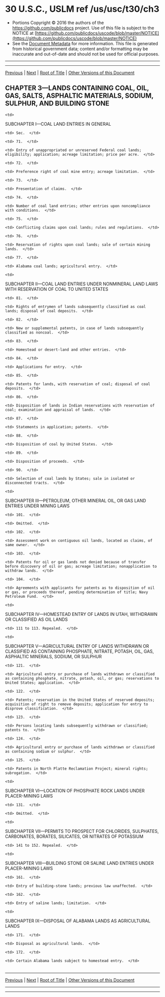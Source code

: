 ---
---

# 30 U.S.C., USLM ref /us/usc/t30/ch3

* Portions Copyright © 2016 the authors of the https://github.com/publicdocs project.
  Use of this file is subject to the NOTICE at [https://github.com/publicdocs/uscode/blob/master/NOTICE](https://github.com/publicdocs/uscode/blob/master/NOTICE)
* See the [Document Metadata](././../../../..//README.md) for more information.
  This file is generated from historical government data; content and/or formatting may be inaccurate and out-of-date and should not be used for official purposes.

----------
----------

[Previous](./../../../..//us/usc/t30/ch2/m__us_usc_t30_s54.md) | [Next](./../../../..//us/usc/t30/ch3/schI/m__us_usc_t30_ch3_schI.md) | [Root of Title](./../../../../) | [Other Versions of this Document](https://publicdocs.github.io/go/links?ns=uslm&ref=%2Fus%2Fusc%2Ft30%2Fch3)

## CHAPTER 3—LANDS CONTAINING COAL, OIL, GAS, SALTS, ASPHALTIC MATERIALS, SODIUM, SULPHUR, AND BUILDING STONE

<table>

  <tr>

    <td> 

SUBCHAPTER I—COAL LAND ENTRIES IN GENERAL  </td>

  </tr>

  <tr>

    <td> Sec.  </td>

  </tr>

  <tr>

    <td> 71.  </td>

    <td> Entry of unappropriated or unreserved Federal coal lands; eligibility; application; acreage limitation; price per acre.  </td>

  </tr>

  <tr>

    <td> 72.  </td>

    <td> Preference right of coal mine entry; acreage limitation.  </td>

  </tr>

  <tr>

    <td> 73.  </td>

    <td> Presentation of claims.  </td>

  </tr>

  <tr>

    <td> 74.  </td>

    <td> Number of coal land entries; other entries upon noncompliance with conditions.  </td>

  </tr>

  <tr>

    <td> 75.  </td>

    <td> Conflicting claims upon coal lands; rules and regulations.  </td>

  </tr>

  <tr>

    <td> 76.  </td>

    <td> Reservation of rights upon coal lands; sale of certain mining lands.  </td>

  </tr>

  <tr>

    <td> 77.  </td>

    <td> Alabama coal lands; agricultural entry.  </td>

  </tr>

  <tr>

    <td> 

SUBCHAPTER II—COAL LAND ENTRIES UNDER NONMINERAL LAND LAWS WITH RESERVATION OF COAL TO UNITED STATES  </td>

  </tr>

  <tr>

    <td> 81.  </td>

    <td> Rights of entrymen of lands subsequently classified as coal lands; disposal of coal deposits.  </td>

  </tr>

  <tr>

    <td> 82.  </td>

    <td> New or supplemental patents, in case of lands subsequently classified as noncoal.  </td>

  </tr>

  <tr>

    <td> 83.  </td>

    <td> Homestead or desert-land and other entries.  </td>

  </tr>

  <tr>

    <td> 84.  </td>

    <td> Applications for entry.  </td>

  </tr>

  <tr>

    <td> 85.  </td>

    <td> Patents for lands, with reservation of coal; disposal of coal deposits.  </td>

  </tr>

  <tr>

    <td> 86.  </td>

    <td> Disposition of lands in Indian reservations with reservation of coal; examination and appraisal of lands.  </td>

  </tr>

  <tr>

    <td> 87.  </td>

    <td> Statements in application; patents.  </td>

  </tr>

  <tr>

    <td> 88.  </td>

    <td> Disposition of coal by United States.  </td>

  </tr>

  <tr>

    <td> 89.  </td>

    <td> Disposition of proceeds.  </td>

  </tr>

  <tr>

    <td> 90.  </td>

    <td> Selection of coal lands by States; sale in isolated or disconnected tracts.  </td>

  </tr>

  <tr>

    <td> 

SUBCHAPTER III—PETROLEUM, OTHER MINERAL OIL, OR GAS LAND ENTRIES UNDER MINING LAWS  </td>

  </tr>

  <tr>

    <td> 101.  </td>

    <td> Omitted.  </td>

  </tr>

  <tr>

    <td> 102.  </td>

    <td> Assessment work on contiguous oil lands, located as claims, of same owner.  </td>

  </tr>

  <tr>

    <td> 103.  </td>

    <td> Patents for oil or gas lands not denied because of transfer before discovery of oil or gas; acreage limitation; nonapplication to withdraw lands.  </td>

  </tr>

  <tr>

    <td> 104.  </td>

    <td> Agreements with applicants for patents as to disposition of oil or gas, or proceeds thereof, pending determination of title; Navy Petroleum Fund.  </td>

  </tr>

  <tr>

    <td> 

SUBCHAPTER IV—HOMESTEAD ENTRY OF LANDS IN UTAH, WITHDRAWN OR CLASSIFIED AS OIL LANDS  </td>

  </tr>

  <tr>

    <td> 111 to 113. Repealed.  </td>

  </tr>

  <tr>

    <td> 

SUBCHAPTER V—AGRICULTURAL ENTRY OF LANDS WITHDRAWN OR CLASSIFIED AS CONTAINING PHOSPHATE, NITRATE, POTASH, OIL, GAS, ASPHALTIC MINERALS, SODIUM, OR SULPHUR  </td>

  </tr>

  <tr>

    <td> 121.  </td>

    <td> Agricultural entry or purchase of lands withdrawn or classified as containing phosphate, nitrate, potash, oil, or gas; reservations to United States; application.  </td>

  </tr>

  <tr>

    <td> 122.  </td>

    <td> Patents; reservation in the United States of reserved deposits; acquisition of right to remove deposits; application for entry to disprove classification.  </td>

  </tr>

  <tr>

    <td> 123.  </td>

    <td> Persons locating lands subsequently withdrawn or classified; patents to.  </td>

  </tr>

  <tr>

    <td> 124.  </td>

    <td> Agricultural entry or purchase of lands withdrawn or classified as containing sodium or sulphur.  </td>

  </tr>

  <tr>

    <td> 125.  </td>

    <td> Patents in North Platte Reclamation Project; mineral rights; subrogation.  </td>

  </tr>

  <tr>

    <td> 

SUBCHAPTER VI—LOCATION OF PHOSPHATE ROCK LANDS UNDER PLACER-MINING LAWS  </td>

  </tr>

  <tr>

    <td> 131.  </td>

    <td> Omitted.  </td>

  </tr>

  <tr>

    <td> 

SUBCHAPTER VII—PERMITS TO PROSPECT FOR CHLORIDES, SULPHATES, CARBONATES, BORATES, SILICATES, OR NITRATES OF POTASSIUM  </td>

  </tr>

  <tr>

    <td> 141 to 152. Repealed.  </td>

  </tr>

  <tr>

    <td> 

SUBCHAPTER VIII—BUILDING STONE OR SALINE LAND ENTRIES UNDER PLACER-MINING LAWS  </td>

  </tr>

  <tr>

    <td> 161.  </td>

    <td> Entry of building-stone lands; previous law unaffected.  </td>

  </tr>

  <tr>

    <td> 162.  </td>

    <td> Entry of saline lands; limitation.  </td>

  </tr>

  <tr>

    <td> 

SUBCHAPTER IX—DISPOSAL OF ALABAMA LANDS AS AGRICULTURAL LANDS  </td>

  </tr>

  <tr>

    <td> 171.  </td>

    <td> Disposal as agricultural lands.  </td>

  </tr>

  <tr>

    <td> 172.  </td>

    <td> Certain Alabama lands subject to homestead entry.  </td>

  </tr>

</table>

----------

[Previous](./../../../..//us/usc/t30/ch2/m__us_usc_t30_s54.md) | [Next](./../../../..//us/usc/t30/ch3/schI/m__us_usc_t30_ch3_schI.md) | [Root of Title](./../../../../) | [Other Versions of this Document](https://publicdocs.github.io/go/links?ns=uslm&ref=%2Fus%2Fusc%2Ft30%2Fch3)

----------
----------



